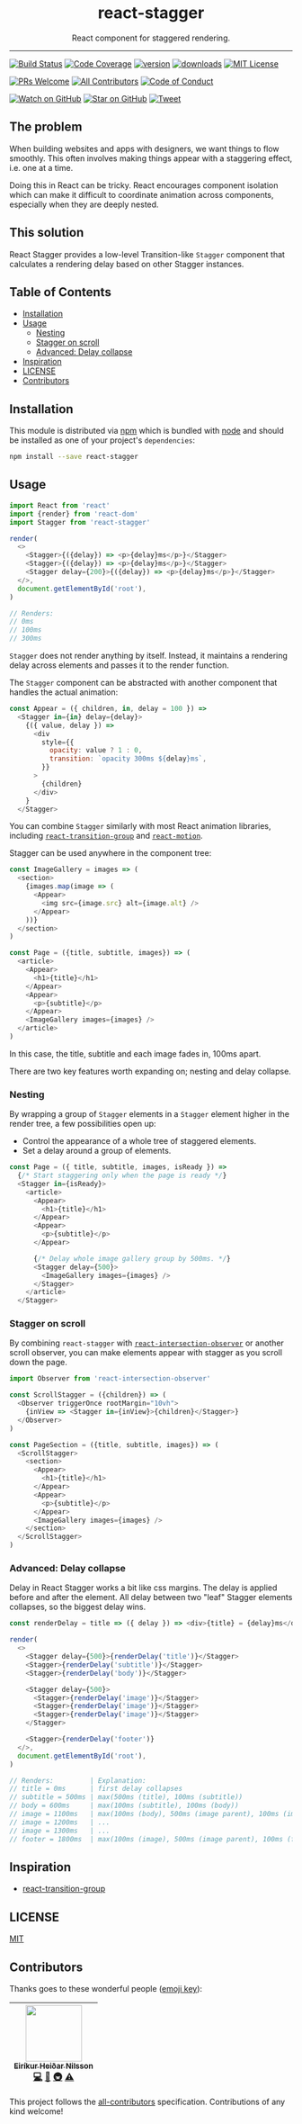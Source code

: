 <div align="center">
<h1>react-stagger</h1>

<p>React component for staggered rendering.</p>
</div>

<hr />

[![Build Status][build-badge]][build]
[![Code Coverage][coverage-badge]][coverage]
[![version][version-badge]][package]
[![downloads][downloads-badge]][npmtrends]
[![MIT License][license-badge]][license]

[![PRs Welcome][prs-badge]][prs]
[![All Contributors][contributers-badge]](#contributors)
[![Code of Conduct][coc-badge]][coc]

[![Watch on GitHub][github-watch-badge]][github-watch]
[![Star on GitHub][github-star-badge]][github-star]
[![Tweet][twitter-badge]][twitter]

## The problem

When building websites and apps with designers, we want things to flow
smoothly. This often involves making things appear with a staggering effect,
i.e. one at a time.

Doing this in React can be tricky. React encourages component isolation which
can make it difficult to coordinate animation across components, especially
when they are deeply nested.

## This solution

React Stagger provides a low-level Transition-like `Stagger` component that
calculates a rendering delay based on other Stagger instances.

## Table of Contents

<!-- START doctoc generated TOC please keep comment here to allow auto update -->

<!-- DON'T EDIT THIS SECTION, INSTEAD RE-RUN doctoc TO UPDATE -->

* [Installation](#installation)
* [Usage](#usage)
  * [Nesting](#nesting)
  * [Stagger on scroll](#stagger-on-scroll)
  * [Advanced: Delay collapse](#advanced-delay-collapse)
* [Inspiration](#inspiration)
* [LICENSE](#license)
* [Contributors](#contributors)

<!-- END doctoc generated TOC please keep comment here to allow auto update -->

## Installation

This module is distributed via [npm][npm] which is bundled with [node][node] and
should be installed as one of your project's `dependencies`:

```bash
npm install --save react-stagger
```

## Usage

```javascript
import React from 'react'
import {render} from 'react-dom'
import Stagger from 'react-stagger'

render(
  <>
    <Stagger>{({delay}) => <p>{delay}ms</p>}</Stagger>
    <Stagger>{({delay}) => <p>{delay}ms</p>}</Stagger>
    <Stagger delay={200}>{({delay}) => <p>{delay}ms</p>}</Stagger>
  </>,
  document.getElementById('root'),
)

// Renders:
// 0ms
// 100ms
// 300ms
```

`Stagger` does not render anything by itself. Instead, it maintains a rendering
delay across elements and passes it to the render function.

The `Stagger` component can be abstracted with another component that handles
the actual animation:

```javascript
const Appear = ({ children, in, delay = 100 }) =>
  <Stagger in={in} delay={delay}>
    {({ value, delay }) =>
      <div
        style={{
          opacity: value ? 1 : 0,
          transition: `opacity 300ms ${delay}ms`,
        }}
      >
        {children}
      </div>
    }
  </Stagger>
```

You can combine `Stagger` similarly with most React animation libraries,
including [`react-transition-group`][react-transition-group] and
[`react-motion`][react-motion].

Stagger can be used anywhere in the component tree:

```javascript
const ImageGallery = images => (
  <section>
    {images.map(image => (
      <Appear>
        <img src={image.src} alt={image.alt} />
      </Appear>
    ))}
  </section>
)

const Page = ({title, subtitle, images}) => (
  <article>
    <Appear>
      <h1>{title}</h1>
    </Appear>
    <Appear>
      <p>{subtitle}</p>
    </Appear>
    <ImageGallery images={images} />
  </article>
)
```

In this case, the title, subtitle and each image fades in, 100ms
apart.

There are two key features worth expanding on; nesting and delay collapse.

### Nesting

By wrapping a group of `Stagger` elements in a `Stagger` element higher in the
render tree, a few possibilities open up:

* Control the appearance of a whole tree of staggered elements.
* Set a delay around a group of elements.

```javascript
const Page = ({ title, subtitle, images, isReady }) =>
  {/* Start staggering only when the page is ready */}
  <Stagger in={isReady}>
    <article>
      <Appear>
        <h1>{title}</h1>
      </Appear>
      <Appear>
        <p>{subtitle}</p>
      </Appear>

      {/* Delay whole image gallery group by 500ms. */}
      <Stagger delay={500}>
        <ImageGallery images={images} />
      </Stagger>
    </article>
  </Stagger>
```

### Stagger on scroll

By combining `react-stagger` with
[`react-intersection-observer`][react-intersection-observer] or another
scroll observer, you can make elements appear with stagger as you scroll down
the page.

```javascript
import Observer from 'react-intersection-observer'

const ScrollStagger = ({children}) => (
  <Observer triggerOnce rootMargin="10vh">
    {inView => <Stagger in={inView}>{children}</Stagger>}
  </Observer>
)

const PageSection = ({title, subtitle, images}) => (
  <ScrollStagger>
    <section>
      <Appear>
        <h1>{title}</h1>
      </Appear>
      <Appear>
        <p>{subtitle}</p>
      </Appear>
      <ImageGallery images={images} />
    </section>
  </ScrollStagger>
)
```

### Advanced: Delay collapse

Delay in React Stagger works a bit like css margins. The delay is applied
before and after the element. All delay between two "leaf" Stagger elements
collapses, so the biggest delay wins.

```javascript
const renderDelay = title => ({ delay }) => <div>{title} = {delay}ms</div>

render(
  <>
    <Stagger delay={500}>{renderDelay('title')}</Stagger>
    <Stagger>{renderDelay('subtitle')}</Stagger>
    <Stagger>{renderDelay('body')}</Stagger>

    <Stagger delay={500}>
      <Stagger>{renderDelay('image')}</Stagger>
      <Stagger>{renderDelay('image')}</Stagger>
      <Stagger>{renderDelay('image')}</Stagger>
    </Stagger>

    <Stagger>{renderDelay('footer')}
  </>,
  document.getElementById('root'),
)

// Renders:         | Explanation:
// title = 0ms      | first delay collapses
// subtitle = 500ms | max(500ms (title), 100ms (subtitle))
// body = 600ms     | max(100ms (subtitle), 100ms (body))
// image = 1100ms   | max(100ms (body), 500ms (image parent), 100ms (image))
// image = 1200ms   | ...
// image = 1300ms   | ...
// footer = 1800ms  | max(100ms (image), 500ms (image parent), 100ms (footer))
```

## Inspiration

* [react-transition-group][react-transition-group]

## LICENSE

[MIT][license]

[build-badge]: https://img.shields.io/travis/aranja/react-stagger.svg?style=flat-square
[build]: https://travis-ci.org/aranja/react-stagger
[coc-badge]: https://img.shields.io/badge/code%20of-conduct-ff69b4.svg?style=flat-square
[coc]: https://github.com/aranja/react-stagger/blob/master/CODE_OF_CONDUCT.md
[contributers]: #contributors
[contributers-badge]: https://img.shields.io/badge/all_contributors-1-orange.svg?style=flat-square
[coverage-badge]: https://img.shields.io/codecov/c/github/aranja/react-stagger.svg?style=flat-square
[coverage]: https://codecov.io/github/aranja/react-stagger
[donate-badge]: https://img.shields.io/badge/$-support-green.svg?style=flat-square
[downloads-badge]: https://img.shields.io/npm/dm/react-stagger.svg?style=flat-square
[github-star-badge]: https://img.shields.io/github/stars/aranja/react-stagger.svg?style=social
[github-star]: https://github.com/aranja/react-stagger/stargazers
[github-watch-badge]: https://img.shields.io/github/watchers/aranja/react-stagger.svg?style=social
[github-watch]: https://github.com/aranja/react-stagger/watchers
[license-badge]: https://img.shields.io/npm/l/react-stagger.svg?style=flat-square
[license]: https://github.com/aranja/react-stagger/blob/master/LICENSE
[node]: https://nodejs.org
[npm]: https://www.npmjs.com/
[npmtrends]: http://www.npmtrends.com/react-stagger
[package]: https://www.npmjs.com/package/react-stagger
[prs-badge]: https://img.shields.io/badge/PRs-welcome-brightgreen.svg?style=flat-square
[prs]: https://github.com/aranja/react-stagger/issues
[react-intersection-observer]: https://www.npmjs.com/package/react-intersection-observer
[react-transition-group]: https://reactcommunity.org/react-transition-group
[react-motion]: https://github.com/chenglou/react-motion
[twitter-badge]: https://img.shields.io/twitter/url/https/github.com/aranja/react-stagger.svg?style=social
[twitter]: https://twitter.com/intent/tweet?text=Check%20out%20react-stagger%20by%20%40aranjastudio%20https%3A%2F%2Fgithub.com%2Faranja%2Freact-stagger%20%F0%9F%91%8D
[version-badge]: https://img.shields.io/npm/v/react-stagger.svg?style=flat-square

## Contributors

Thanks goes to these wonderful people ([emoji key](https://github.com/kentcdodds/all-contributors#emoji-key)):

<!-- ALL-CONTRIBUTORS-LIST:START - Do not remove or modify this section -->

<!-- prettier-ignore -->
| [<img src="https://avatars2.githubusercontent.com/u/115094?v=4" width="100px;"/><br /><sub><b>Eiríkur Heiðar Nilsson</b></sub>](https://aranja.com)<br />[💻](https://github.com/aranja/react-stagger/commits?author=eirikurn "Code") [📖](https://github.com/aranja/react-stagger/commits?author=eirikurn "Documentation") [🚇](#infra-eirikurn "Infrastructure (Hosting, Build-Tools, etc)") [⚠️](https://github.com/aranja/react-stagger/commits?author=eirikurn "Tests") |
| :---: |

<!-- ALL-CONTRIBUTORS-LIST:END -->

This project follows the [all-contributors](https://github.com/kentcdodds/all-contributors) specification. Contributions of any kind welcome!
